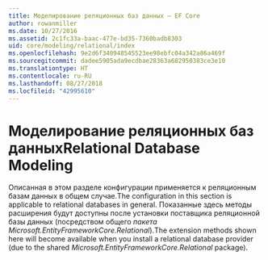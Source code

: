 ```yaml
---
title: Моделирование реляционных баз данных — EF Core
author: rowanmiller
ms.date: 10/27/2016
ms.assetid: 2c1fc33a-baac-477e-bd35-7360badb8303
uid: core/modeling/relational/index
ms.openlocfilehash: 9e2d6f340948545523ee98ebfc04a342a86a469f
ms.sourcegitcommit: dadee5905ada9ecdbae28363a682950383ce3e10
ms.translationtype: HT
ms.contentlocale: ru-RU
ms.lasthandoff: 08/27/2018
ms.locfileid: "42995610"
---
```

# <a name="relational-database-modeling"></a><span data-ttu-id="cb81b-102">Моделирование реляционных баз данных</span><span class="sxs-lookup"><span data-stu-id="cb81b-102">Relational Database Modeling</span></span>

<span data-ttu-id="cb81b-103">Описанная в этом разделе конфигурации применяется к реляционным базам данных в общем случае.</span><span class="sxs-lookup"><span data-stu-id="cb81b-103">The configuration in this section is applicable to relational databases in general.</span></span> <span data-ttu-id="cb81b-104">Показанные здесь методы расширения будут доступны после установки поставщика реляционной базы данных (посредством общего *пакета Microsoft.EntityFrameworkCore.Relational*).</span><span class="sxs-lookup"><span data-stu-id="cb81b-104">The extension methods shown here will become available when you install a relational database provider (due to the shared *Microsoft.EntityFrameworkCore.Relational* package).</span></span>
